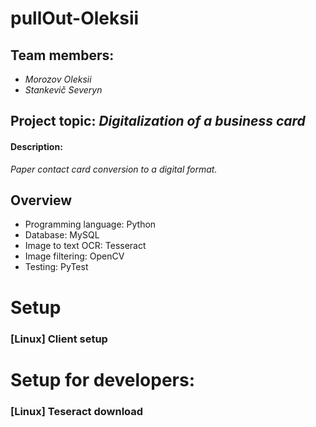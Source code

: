 # pullOut-Oleksii

## Team members:

 - *Morozov Oleksii*
 - *Stankevič Severyn*

## Project topic: *Digitalization of a business card*

#### Description: 

*Paper contact card conversion to a digital format.*

## Overview
 - Programming language: Python
 - Database: MySQL
 - Image to text OCR: Tesseract
 - Image filtering: OpenCV
 - Testing: PyTest


# Setup

### [Linux] Client setup

# Setup for developers:

### [Linux] Teseract download
